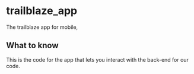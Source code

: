 # trailblaze_app

The trailblaze app for mobile,

## What to know

This is the code for the app that lets you interact with the back-end for our code. 
